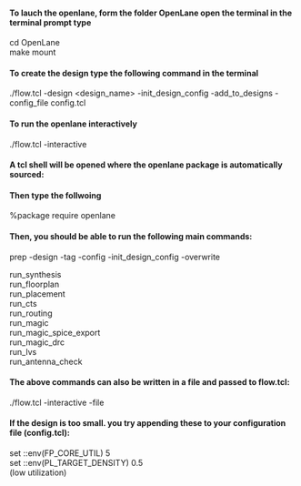 #### To lauch the openlane, form the folder OpenLane open the terminal in the terminal prompt type<br>
cd OpenLane<br>
make mount<br>

#### To create the design type the following command in the terminal<br>
./flow.tcl -design <design_name> -init_design_config -add_to_designs -config_file config.tcl<br>

#### To run the openlane interactively<br>
./flow.tcl -interactive<br>

#### A tcl shell will be opened where the openlane package is automatically sourced:<br>

#### Then type the follwoing<br>

%package require openlane<br>

#### Then, you should be able to run the following main commands:<br>

prep -design <design> -tag <tag> -config <config> -init_design_config -overwrite<br>

run_synthesis<br>
run_floorplan<br>
run_placement<br>
run_cts<br>
run_routing<br>
run_magic<br>
run_magic_spice_export<br>
run_magic_drc<br>
run_lvs<br>
run_antenna_check<br>

#### The above commands can also be written in a file and passed to flow.tcl:<br>
./flow.tcl -interactive -file <file><br>

#### If the design is too small. you try appending these to your configuration file (config.tcl):<br>
set ::env(FP_CORE_UTIL) 5<br>
set ::env(PL_TARGET_DENSITY) 0.5<br>
(low utilization)<br>
